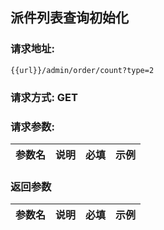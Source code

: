 ## 派件列表查询初始化
### 请求地址:
```
{{url}}/admin/order/count?type=2
```
### 请求方式: GET  
### 请求参数:  

|参数名|说明|必填|示例|  
 |---|---|---|---|  
### 返回参数  

|参数名|说明|必填|示例|  
 |---|---|---|---|  
